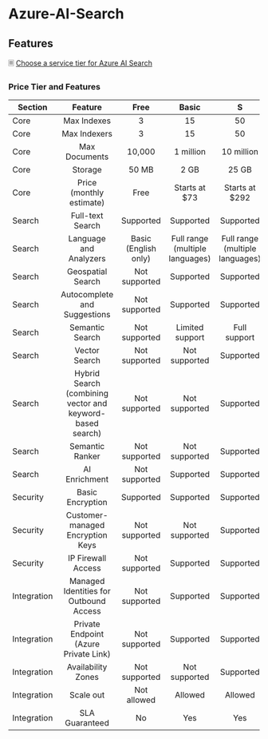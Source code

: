 # Azure-AI-Search

## Features

🗏 [Choose a service tier for Azure AI Search](https://learn.microsoft.com/en-us/azure/search/search-sku-tier)

### Price Tier and Features


| Section     |                           Feature                           |          Free          |               Basic               |                 S                 |                 L                 |
|-------------|:-----------------------------------------------------------:|:----------------------:|:---------------------------------:|:---------------------------------:|:---------------------------------:|
| Core        | Max Indexes                                                 | 3                      | 15                                | 50                                | 200                               |
| Core        | Max Indexers                                                | 3                      | 15                                | 50                                | 200                               |
| Core        | Max Documents                                               | 10,000                 | 1   million                       | 10   million                      | 100   million                     |
| Core        | Storage                                                     | 50   MB                | 2   GB                            | 25   GB                           | 200   GB                          |
| Core        | Price (monthly estimate)                                    | Free                   | Starts   at $73                   | Starts   at $292                  | Starts at $1,170                  |
| Search      | Full-text Search                                            | Supported              | Supported                         | Supported                         | Supported                         |
| Search      | Language and Analyzers                                      | Basic   (English only) | Full   range (multiple languages) | Full   range (multiple languages) | Full   range (multiple languages) |
| Search      | Geospatial Search                                           | Not   supported        | Supported                         | Supported                         | Supported                         |
| Search      | Autocomplete and Suggestions                                | Not   supported        | Supported                         | Supported                         | Supported                         |
| Search      | Semantic Search                                             | Not   supported        | Limited   support                 | Full   support                    | Full   support                    |
| Search      | Vector Search                                               | Not   supported        | Not   supported                   | Supported                         | Supported                         |
| Search      | Hybrid Search (combining vector   and keyword-based search) | Not   supported        | Not   supported                   | Supported                         | Supported                         |
| Search      | Semantic Ranker                                             | Not   supported        | Not   supported                   | Supported                         | Supported                         |
| Search      | AI Enrichment                                               | Not   supported        | Supported                         | Supported                         | Supported                         |
| Security    | Basic Encryption                                            | Supported              | Supported                         | Supported                         | Supported                         |
| Security    | Customer-managed Encryption Keys                            | Not   supported        | Not   supported                   | Supported                         | Supported                         |
| Security    | IP Firewall Access                                          | Not   supported        | Supported                         | Supported                         | Supported                         |
| Integration | Managed Identities for Outbound   Access                    | Not   supported        | Supported                         | Supported                         | Supported                         |
| Integration | Private Endpoint (Azure Private   Link)                     | Not   supported        | Supported                         | Supported                         | Supported                         |
| Integration | Availability Zones                                          | Not   supported        | Not   supported                   | Supported                         | Supported                         |
| Integration | Scale out                                                   | Not   allowed          | Allowed                           | Allowed                           | Allowed                           |
| Integration | SLA Guaranteed                                              | No                     | Yes                               | Yes                               | Yes                               |
